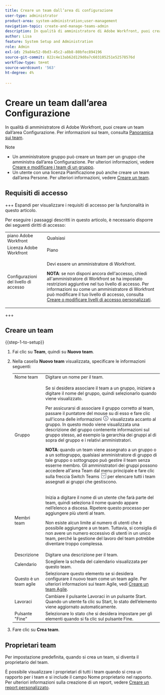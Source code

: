 ```yaml
---
title: Creare un team dall’area di configurazione
user-type: administrator
product-area: system-administration;user-management
navigation-topic: create-and-manage-teams-admin
description: In qualità di amministratore di Adobe Workfront, puoi creare un team dall’area Configurazione.
author: Lisa
feature: System Setup and Administration
role: Admin
exl-id: 29a84e52-0bd3-45c2-a8b8-80bfec894196
source-git-commit: 822c4e13ab62d129d0a7c603105251e52578576d
workflow-type: tm+mt
source-wordcount: '563'
ht-degree: 4%

---
```


# Creare un team dall’area Configurazione

In qualità di amministratore di Adobe Workfront, puoi creare un team dall’area Configurazione. Per informazioni sui team, consulta [Panoramica sui team](../../../people-teams-and-groups/create-and-manage-teams/teams-overview.md).

>[!NOTE]
>
>* Un amministratore gruppo può creare un team per un gruppo che amministra dall’area Configurazione. Per ulteriori informazioni, vedere [Creare e modificare i team di un gruppo](../../../administration-and-setup/manage-groups/work-with-group-objects/create-and-modify-a-groups-teams.md).
>* Un utente con una licenza Pianificazione può anche creare un team dall’area Persone. Per ulteriori informazioni, vedere [Creare un team](../../../people-teams-and-groups/create-and-manage-teams/create-a-team.md).
>

## Requisiti di accesso

+++ Espandi per visualizzare i requisiti di accesso per la funzionalità in questo articolo.

Per eseguire i passaggi descritti in questo articolo, è necessario disporre dei seguenti diritti di accesso:

<table style="table-layout:auto"> 
 <col> 
 <col> 
 <tbody> 
  <tr> 
   <td role="rowheader">piano Adobe Workfront</td> 
   <td>Qualsiasi</td> 
  </tr> 
  <tr> 
   <td role="rowheader">Licenza Adobe Workfront</td> 
   <td>Piano</td> 
  </tr> 
  <tr> 
   <td role="rowheader">Configurazioni del livello di accesso</td> 
   <td> <p>Devi essere un amministratore di Workfront.</p> <p><b>NOTA</b>: se non disponi ancora dell'accesso, chiedi all'amministratore di Workfront se ha impostato restrizioni aggiuntive nel tuo livello di accesso. Per informazioni su come un amministratore di Workfront può modificare il tuo livello di accesso, consulta <a href="../../../administration-and-setup/add-users/configure-and-grant-access/create-modify-access-levels.md" class="MCXref xref">Creare o modificare livelli di accesso personalizzati</a>.</p> </td> 
  </tr> 
 </tbody> 
</table>

+++

## Creare un team

{{step-1-to-setup}}

1. Fai clic su **Team**, quindi su **Nuovo team**.

1. Nella casella **Nuovo team** visualizzata, specificare le informazioni seguenti:

   <table style="table-layout:auto"> 
    <col> 
    <col> 
    <tbody> 
     <tr> 
      <td role="rowheader">Nome team</td> 
      <td>Digitare un nome per il team.</td> 
     </tr> 
     <tr> 
      <td role="rowheader">Gruppo</td> 
      <td> <p>Se si desidera associare il team a un gruppo, iniziare a digitare il nome del gruppo, quindi selezionarlo quando viene visualizzato.</p> <p>Per assicurarsi di associare il gruppo corretto al team, passare il puntatore del mouse su di esso e fare clic sull'icona delle informazioni <img src="assets/info-icon.png"> visualizzata accanto al gruppo. In questo modo viene visualizzata una descrizione del gruppo contenente informazioni sul gruppo stesso, ad esempio la gerarchia dei gruppi al di sopra del gruppo e i relativi amministratori.</p> <p><b>NOTA</b>: quando un team viene assegnato a un gruppo o a un sottogruppo, qualsiasi amministratore di gruppo di tale gruppo o sottogruppo può gestire il team senza esserne membro. Gli amministratori dei gruppi possono accedere all'area Team dal menu principale e fare clic sulla freccia Switch Teams <img src="assets/switch-team-icon.png" alt="Icona Cambia team"> per elencare tutti i team assegnati ai gruppi che gestiscono.</p> </td> 
     </tr> 
     <tr> 
      <td role="rowheader">Membri team</td> 
      <td> <p>Inizia a digitare il nome di un utente che farà parte del team, quindi seleziona il nome quando appare nell’elenco a discesa. Ripetere questo processo per aggiungere più utenti al team.</p> <p>Non esiste alcun limite al numero di utenti che è possibile aggiungere a un team. Tuttavia, si consiglia di non avere un numero eccessivo di utenti in un unico team, perché la gestione del lavoro del team potrebbe diventare troppo complessa.</p> </td> 
     </tr> 
     <tr> 
      <td role="rowheader">Descrizione</td> 
      <td>Digitare una descrizione per il team.</td> 
     </tr> 
     <tr> 
      <td role="rowheader">Calendario</td> 
      <td>Scegliere la scheda del calendario visualizzata per questo team.</td> 
     </tr> 
     <tr data-mc-conditions="SnippetConditions-wf-groups.system-level"> 
      <td role="rowheader">Questo è un team agile</td> 
      <td>Selezionare questo elemento se si desidera configurare il nuovo team come un team agile. Per ulteriori informazioni sui team Agile, vedi <a href="../../../agile/get-started-with-agile-in-workfront/create-an-agile-team.md" class="MCXref xref">Creare un team Agile</a>.</td> 
     </tr> 
     <tr> 
      <td role="rowheader">Lavoraci</td> 
      <td>Cambiare il pulsante Lavoraci in un pulsante Start. Quando un utente fa clic su Start, lo stato dell’elemento viene aggiornato automaticamente.</td> 
     </tr> 
     <tr> 
      <td role="rowheader">Pulsante "Fine"</td> 
      <td>Selezionare lo stato che si desidera impostare per gli elementi quando si fa clic sul pulsante Fine.</td> 
     </tr> 
    </tbody> 
   </table>

1. Fare clic su **Crea team**.

## Proprietari team

Per impostazione predefinita, quando si crea un team, si diventa il proprietario del team.

È possibile visualizzare i proprietari di tutti i team quando si crea un rapporto per i team e si include il campo Nome proprietario nel rapporto. Per ulteriori informazioni sulla creazione di un report, vedere [Creare un report personalizzato](../../../reports-and-dashboards/reports/creating-and-managing-reports/create-custom-report.md).

